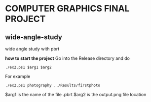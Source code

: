 # COMPUTER GRAPHICS FINAL PROJECT


## wide-angle-study
wide angle study with pbrt


**how to start the project**
Go into the Release directory and do


```
./ex2.ps1 $arg1 $arg2
```
For example

```
./ex2.ps1 photography ../Results/firstphoto
```

$arg1 is the name of the file .pbrt
$arg2 is the output.png file location
